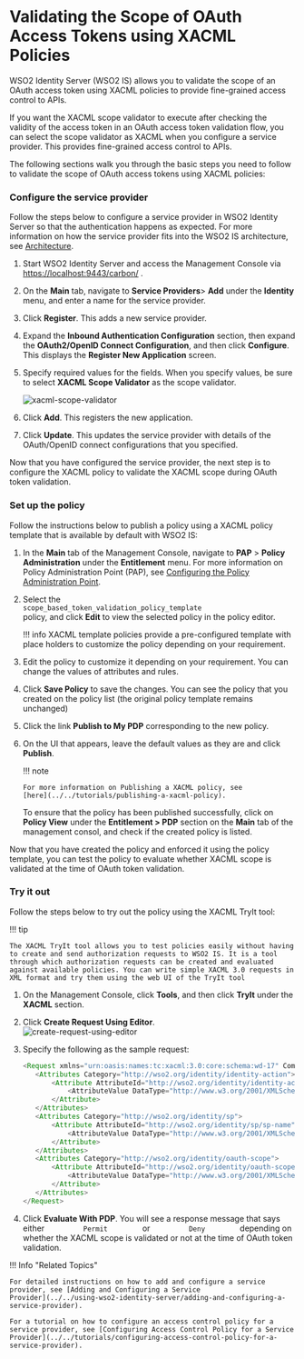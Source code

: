 # Validating the Scope of OAuth Access Tokens using XACML Policies

WSO2 Identity Server (WSO2 IS) allows you to validate the scope of an
OAuth access token using XACML policies to provide fine-grained access
control to APIs.

If you want the XACML scope validator to execute after checking the
validity of the access token in an OAuth access token validation flow,
you can select the scope validator as XACML when you configure a service
provider. This provides fine-grained access control to APIs.

The following sections walk you through the basic steps
you need to follow to validate the scope of OAuth access tokens using
XACML policies:

### Configure the service provider

Follow the steps below to configure a service provider in WSO2 Identity
Server so that the authentication happens as expected. For more
information on how the service provider fits into the WSO2 IS
architecture, see [Architecture](../../getting-started/architecture).

1.  Start WSO2 Identity Server and access the Management Console via
    <https://localhost:9443/carbon/> .

2.  On the **Main** tab, navigate to **Service Providers**\> **Add**
    under the **Identity** menu, and enter a name for the service
    provider.

3.  Click **Register**. This adds a new service provider.

4.  Expand the **Inbound Authentication Configuration** section, then
    expand the **OAuth2/OpenID Connect Configuration**, and then click
    **Configure**. This displays the **Register New Application**
    screen.

5.  Specify required values for the fields. When you specify values, be
    sure to select **XACML Scope Validator** as the scope validator.  
    
    ![xacml-scope-validator](../../assets/img/tutorials/xacml-scope-validator.png)
    
6.  Click **Add**. This registers the new application.

7.  Click **Update**. This updates the service provider with details of
    the OAuth/OpenID connect configurations that you specified.

Now that you have configured the service provider, the next step is to
configure the XACML policy to validate the XACML scope during OAuth
token validation.

### Set up the policy

Follow the instructions below to publish a policy using a XACML policy
template that is available by default with WSO2 IS:

1.  In the **Main** tab of the Management Console, navigate to
    **PAP** \> **Policy Administration** under the **Entitlement** menu.
    For more information on Policy Administration Point (PAP), see
    [Configuring the Policy Administration
    Point](../../tutorials/configuring-the-policy-administration-point).
    
2.  Select the
    `                       scope_based_token_validation_policy_template                     `
    policy, and click **Edit** to view the selected policy in the policy
    editor.

    !!! info
		XACML template policies provide a pre-configured template with place
		holders to customize the policy depending on your requirement.

3.  Edit the policy to customize it depending on your requirement. You
    can change the values of attributes and rules.

4.  Click **Save Policy** to save the changes. You can see the policy
    that you created on the policy list (the original policy template
    remains unchanged)

5.  Click the link **Publish to My PDP** corresponding to the new
    policy.
6.  On the UI that appears, leave the default values as they are and
    click **Publish**.

    !!! note
    
        For more information on Publishing a XACML policy, see
        [here](../../tutorials/publishing-a-xacml-policy).
    

    To ensure that the policy has been published successfully, click on
    **Policy View** under the **Entitlement \> PDP** section on the
    **Main** tab of the management consol, and check if the created
    policy is listed.

Now that you have created the policy and enforced it using the policy
template, you can test the policy to evaluate whether XACML scope is
validated at the time of OAuth token validation.

### Try it out

Follow the steps below to try out the policy using the XACML TryIt tool:

!!! tip
    
    The XACML TryIt tool allows you to test policies easily without having
    to create and send authorization requests to WSO2 IS. It is a tool
    through which authorization requests can be created and evaluated
    against available policies. You can write simple XACML 3.0 requests in
    XML format and try them using the web UI of the TryIt tool
    

1.  On the Management Console, click **Tools**, and then click
    **TryIt** under the **XACML** section.
    
2.  Click **Create Request Using Editor**.  
    ![create-request-using-editor](../../assets/img/tutorials/create-request-using-editor.png)
    
3.  Specify the following as the sample request:

    ``` java
    <Request xmlns="urn:oasis:names:tc:xacml:3.0:core:schema:wd-17" CombinedDecision="false" ReturnPolicyIdList="false">
       <Attributes Category="http://wso2.org/identity/identity-action">
           <Attribute AttributeId="http://wso2.org/identity/identity-action/action-name" IncludeInResult="false">
               <AttributeValue DataType="http://www.w3.org/2001/XMLSchema#string">token_validation</AttributeValue>
           </Attribute>
       </Attributes>
       <Attributes Category="http://wso2.org/identity/sp">
           <Attribute AttributeId="http://wso2.org/identity/sp/sp-name" IncludeInResult="false">
               <AttributeValue DataType="http://www.w3.org/2001/XMLSchema#string">test_server</AttributeValue>
           </Attribute>
       </Attributes>
       <Attributes Category="http://wso2.org/identity/oauth-scope">
           <Attribute AttributeId="http://wso2.org/identity/oauth-scope/scope-name" IncludeInResult="true">
               <AttributeValue DataType="http://www.w3.org/2001/XMLSchema#string">SCOPE_1</AttributeValue>
           </Attribute>
       </Attributes>
    </Request>
    ```

4.  Click **Evaluate With PDP**. You will see a response message that
    says either `          Permit         ` or `          Deny         `
    depending on whether the XACML scope is validated or not at the time
    of OAuth token validation.


!!! Info "Related Topics"

	For detailed instructions on how to add and configure a service
	provider, see [Adding and Configuring a Service
	Provider](../../using-wso2-identity-server/adding-and-configuring-a-service-provider).

	For a tutorial on how to configure an access control policy for a
	service provider, see [Configuring Access Control Policy for a Service
	Provider](../../tutorials/configuring-access-control-policy-for-a-service-provider).
